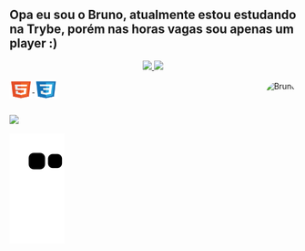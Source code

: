 ## Opa eu sou o Bruno, atualmente estou estudando na Trybe, porém nas horas vagas sou apenas um player :)

<div align="center">
  <a href="https://github.com/brunokye">
  <img width="45%" src="https://github-readme-stats.vercel.app/api?username=brunokye&show_icons=true&theme=radical&include_all_commits=true&count_private=true">
  <img width="45%" src="https://github-readme-stats.vercel.app/api/top-langs/?username=brunokye&layout=compact&langs_count=7&theme=radical"> 
</div>

<div style="display: inline_block"><br>
  <img align="center" alt="Bruno-HTML" height="30" width="40" src="https://raw.githubusercontent.com/devicons/devicon/master/icons/html5/html5-original.svg">
  <img align="center" alt="Bruno-CSS" height="30" width="40" src="https://raw.githubusercontent.com/devicons/devicon/master/icons/css3/css3-original.svg">
  <img align="right" alt="Bruno" height="150" style="border-radius:50px;" src="https://i.imgur.com/AWJmxvy.png">
</div>
  
  ##
 
<div> 
  <a href="https://www.linkedin.com/in/brunokye/" target="_blank"><img src="https://img.shields.io/badge/-LinkedIn-%230077B5?style=for-the-badge&logo=linkedin&logoColor=white" target="_blank"></a> 
 
  ![Snake animation](https://github.com/brunokye/brunokye/blob/output/github-contribution-grid-snake.svg)
</div>
